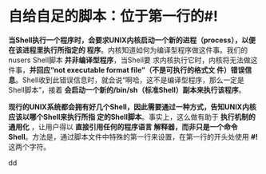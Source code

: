 自给自足的脚本：位于第一行的#!
================================================================================
**当Shell执行一个程序时，会要求UNIX内核启动一个新的进程（process），以便在该进程里执行所指定的
程序**。内核知道如何为编译型程序做这件事。我们的nusers Shell脚本 **并非编译型程序**，当Shell要
求内核执行它时，内核将无法做这件事，**并回应“not executable format file”（不是可执行的格式文
件）错误信息**。Shell收到此错误信息时，就会说“啊哈，这不是编译型程序，那么一定是Shell脚本”，接着
**会启动一个新的/bin/sh（标准Shell）副本来执行该程序**。

**现行的UNIX系统都会拥有好几个Shell，因此需要通过一种方式，告知UNIX内核应该以哪个Shell来执行所指
定的Shell脚本**。事实上，这么做有助于 **执行机制的通用化** ，让用户得以 **直接引用任何的程序语言
解释器，而非只是一个命令Shell**。方法是，通过脚本文件中特殊的第一行来设置，在第一行的开头处使用
**#!** 这两个字符。











































dd

